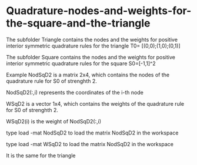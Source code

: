 # Quadrature-nodes-and-weights-for-the-square-and-the-triangle
The subfolder Triangle contains the nodes and the weights for positive interior symmetric quadrature rules for the triangle T0= [(0,0);(1,0);(0,1)]

The subfolder Square contains the nodes and the weights for positive interior symmetric quadrature rules for the square S0=[-1,1]^2

Example
NodSqD2 is a matrix 2x4, which contains the nodes of the quadrature rule for S0 of strenghth 2. 

NodSqD2(:,i) represents the coordinates of the i-th node

WSqD2 is a vector 1x4, which contains the weights of the quadrature rule for S0 of strenghth 2.

WSqD2(i) is the weight of NodSqD2(:,i)

type load -mat NodSqD2 to load the matrix NodSqD2 in the workspace

type load -mat WSqD2 to load the matrix NodSqD2 in the workspace

It is the same for the triangle
